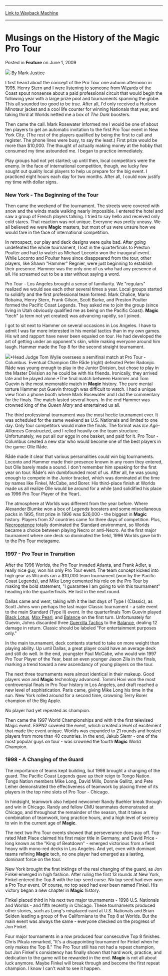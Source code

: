 
---
[Link to Wayback Machine](https://web.archive.org/web/20201020035101/https://magic.wizards.com/en/articles/archive/feature/musings-history-magic-pro-tour-2009-06-01)

[_metadata_:wayback_url]:- "https://magic.wizards.com/en/articles/archive/feature/musings-history-magic-pro-tour-2009-06-01"
[_metadata_:wayback_raw_url]:- "https://web.archive.org/web/20201020035101id_/https://magic.wizards.com/en/articles/archive/feature/musings-history-magic-pro-tour-2009-06-01"
[_metadata_:wayback_capture_timestamp]:- "2020-10-20 03:51:01+00:00"
[_metadata_:description]:- "I first heard about the concept of the Pro Tour one autumn afternoon in 1995. Henry Stern and I were listening to someone from Wizards of the Coast spout nonsense about a paid professional circuit that would begin the following year with a large prize pool and tournaments spanning the globe. This all sounded too good to be true. After all, I'd only received a Hurloon Minotaur jacket and a cool life counter for winning Nationals that year, and taking third at Worlds netted me a box of The Dark boosters."
[_metadata_:generator]:- "Drupal 7 (http://drupal.org)"
[_metadata_:publish_date]:- "2009-06-01"
---


Musings on the History of the Magic Pro Tour
============================================



 Posted in **Feature**
 on June 1, 2009 






![](https://media.magic.wizards.com/styles/auth_small/public/generic-avatar-150_373.png)
By Mark Justice











I first heard about the concept of the Pro Tour one autumn afternoon in 1995. Henry Stern and I were listening to someone from Wizards of the Coast spout nonsense about a paid professional circuit that would begin the following year with a large prize pool and tournaments spanning the globe. This all sounded too good to be true. After all, I'd only received a Hurloon Minotaur jacket and a cool life counter for winning Nationals that year, and taking third at Worlds netted me a box of *The Dark* boosters. 

Then came the call. Mark Rosewater informed me I would be one of about ten players to get an automatic invitation to the first Pro Tour event in New York City. (The rest of the players qualified by being the first to call and register. The phone lines were busy, to say the least.) First prize would be more than $10,000. The thought of actually making money at the hobby that consumed my time astounded me. I began to practice immediately. 

Play groups had not yet started; up until then, local competitors were the enemy. In the face of international competition, though, we lucky few sought out quality local players to help us prepare for the big event. I practiced eight hours each day for two months. After all, I could now justify my time with dollar signs. 

### New York - The Beginning of the Tour

Then came the weekend of the tournament. The streets were covered with snow and the winds made walking nearly impossible. I entered the hotel and saw a group of French players talking. I tried to say hello and received only cold stares. That reaction was not unique. Everyone was pretty uneasy. We all believed we were **Magic** masters, but most of us were unsure how we would fare in the face of international competition. 

In retrospect, our play and deck designs were quite bad. After going undefeated the whole tournament, I lost in the quarterfinals to Preston Poulter and had to watch as Michael Loconto won the inaugural event. While Loconto and Poulter have since disappeared from the tour, other players, like Shawn "Hammer" Regnier, were just beginning to establish their presence. Hammer was the only one of us who had any presence at all. He screamed out to be a star without saying a word. 

Pro Tour - Los Angeles brought a sense of familiarity. We "regulars" realized we would see each other several times a year. Local groups started to solidify and the first professional team formed. Mark Chalice, Mario Robaina, Henry Stern, Frank Gilson, Scott Burke, and Preston Poulter formed the Pacific Coast Legends. They asked me to join the group (since living in Utah obviously qualified me as being on the Pacific Coast). **Magic** "tech" (a term not yet created) was advancing rapidly, so I joined. 

I got to sit next to Hammer on several occasions in Los Angeles. I have to admit I was far more interested in his mental tactics than in my own games. His wit and rapport have never been equaled on tour. He had developed the art of getting under an opponent's skin, while making everyone around him laugh. Hammer made the Top 8 for the second straight tournament. 

![](https://media.magic.wizards.com/image_legacy_migration/mtg/images/daily/features/41_headJudgeTomWylie.jpg)*Head Judge Tom Wylie oversees a semifinal match at Pro Tour - Columbus. Eventual Champion Olle Råde (right) defeated Peter Radonjic. Råde was young enough to play in the Junior Division, but chose to play in the Master Division so he could be with his friends. Ironically, they arrived late and he played alone.*The final match between Hammer and Tom Guevin is the most memorable match in **Magic** history. The pure mental torture Hammer put Guevin through was difficult to watch. I had a unique view from a phone booth where Mark Rosewater and I did the commentary for the finals. The match lasted several hours. In the end Hammer was crowned king of the *Queen Mary* and entertained us all. 

The third professional tournament was the most hectic tournament ever. It was scheduled for the same weekend as U.S. Nationals and limited to one day. Only four competitors would make the finals. The format was *Ice Age*-*Alliances* Constructed, and I relied heavily on the team structure. Unfortunately, we put all our eggs in one basket, and paid for it. Pro Tour - Columbus created a new star who would become one of the best players in the game: Olle Råde. 

Råde made it clear that various personalities could win big tournaments. Loconto and Hammer made their presence known in any room they entered, but Olle barely made a sound. I don't remember him speaking for the first year on tour. Råde's win dumbfounded most of us. After all, he was young enough to compete in the Junior bracket, which was dominated at the time by names like Finkel, McCabe, and Borer. His third-place finish at Worlds made us all realize Olle would be around for a while (and solidified his place as 1996 Pro Tour Player of the Year). 

The atmosphere at Worlds was different from the year before. Where Alexander Blumke won a box of *Legends* boosters and some miscellaneous packs in 1995, first prize in 1996 was $26,000 - the biggest in **Magic** history. Players from 37 countries came for three days of competition. Plus, [Necropotence](http://gatherer.wizards.com/Pages/Card/Details.aspx?name=Necropotence) totally dominated the Standard environment, so Worlds became a choice between playing Necro or anti-Necro. As the first major tournament where one deck so dominated the field, 1996 Worlds gave birth to the Pro Tour metagame. 

### 1997 - Pro Tour in Transition

After the 1996 Worlds, the Pro Tour invaded Atlanta, and Frank Adler, a really nice guy, won his only Pro Tour event. The team concept kicked into high gear as Wizards ran a $10,000 team tournament (won by the Pacific Coast Legends), and Mike Long cemented his role on the Pro Tour by making the bold statement, "I guarantee I am going to win this tournament" heading into the quarterfinals. He lost in the next round. 

Dallas came and went, taking with it the last days of Type I (Classic), as Scott Johns won perhaps the last major Classic tournament - a side event to the main Standard (Type II) event. In the quarterfinals Tom Guevin played [Black Lotus](http://gatherer.wizards.com/Pages/Card/Details.aspx?&name=Black%2BLotus), [Mox Pearl](http://gatherer.wizards.com/Pages/Card/Details.aspx?&name=Mox%2BPearl), and [Balance](http://gatherer.wizards.com/Pages/Card/Details.aspx?name=Balance) on the first turn. Unfortunately for Guevin, Johns discarded three [Guerrilla Tactics](http://gatherer.wizards.com/Pages/Card/Details.aspx?name=Guerrilla+Tactics) to the [Balance](http://gatherer.wizards.com/Pages/Card/Details.aspx?name=Balance), dealing 12 damage in return. Classic should be labeled "For entertainment purposes only." 

In the main tournament, deck contents started to take on more weight than playing ability. Up until Dallas, a great player could have an average deck and still do well. In the end, youngster Paul McCabe, who would win 1997 Pro Tour Player of the Year, beat an even younger Jason Zila in the finals, marking a trend toward a new ascendancy of young players on the tour. 

The next three tournaments were almost identical in their makeup. Good players won and **Magic** technology advanced. Tommi Hovi won the most controversial finals in Pro Tour history in Los Angeles, and draft reached a new level of sophistication. Paris came, giving Mike Long his time in the sun. New York rolled around for a second time, crowning Terry Borer champion of the Big Apple. 

No player had yet repeated as champion. 

Then came the 1997 World Championships and with it the first televised Magic event. ESPN2 covered the event, which created a level of excitement that made the event unique. Worlds was expanded to 21 rounds and hosted players from more than 40 countries. In the end, Jakub Slemr - one of the most popular guys on tour - was crowned the fourth **Magic** World Champion. 

### 1998 - A Changing of the Guard

The importance of teams kept building, but 1998 brought a changing of the guard. The Pacific Coast Legends gave up their reign to Tongo Nation. Tongo Nation members Mike Long, David Mills, Donnie Gallitz, and Pete Leiher demonstrated the effectiveness of teamwork by placing three of its players in the top nine slots of Pro Tour - Chicago. 

In hindsight, teamwork also helped newcomer Randy Buehler break through and win in Chicago. Randy and fellow CMU teammates demonstrated at Chicago, and throughout the remainder of the season, that it takes a combination of teamwork, long practice hours, and a high level of secrecy to win in the current age of **Magic**. 

The next two Pro Tour events showed that perseverance does pay off. Top-rated Matt Place claimed his first major title in Germany, and David Price - long known as the "King of Beatdown" - emerged victorious from a field heavy with mono-red decks in Los Angeles. And yet, even with dominant teams refining **Magic** tech, no one player had emerged as a lasting, dominant force on the tour. 

New York brought the first inklings of the real changing of the guard, as Jon Finkel emerged in high fashion. After ruling the first 13 rounds at New York, Finkel entered the Top 8 with the top-seed curse. No top seed had ever won a Pro Tour event. Of course, no top seed had ever been named Finkel. His victory began a new chapter in **Magic** history. 

Finkel placed third in his next two major tournaments - 1998 U.S. Nationals and Worlds - and fifth recently in Chicago. These tournaments produced other stories, such as Long's misplaced card at U.S. Nationals and Brian Selden leading a group of five Californians to the Top 8 at Worlds. But the main event was always the same - everyone checked on the progress of Jon Finkel. 

Four major tournaments in a row produced four consecutive Top 8 finishes. Chris Pikula remarked, "It's a disappointing tournament for Finkel when he only makes the Top 8." The Pro Tour still has not had a repeat champion, but Jon Finkel's consistency has finally shown that hard work, practice, and dedication to the game will be rewarded in the end. **Magic** is not all about luck anymore. Maybe Finkel will break through and become the first repeat champion. I know I can't wait to see it happen. 







